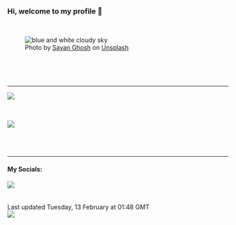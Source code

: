 <h3>Hi, welcome to my profile 👋</h3>

<br />
<figure>
  <img
    src="https://images.unsplash.com/photo-1601133819953-039fed32ef5f?crop=entropy&cs=tinysrgb&fit=max&fm=jpg&ixid=M3wyNzQ3MDB8MHwxfHJhbmRvbXx8fHx8fHx8fDE3MDc3ODU2OTh8&ixlib=rb-4.0.3&q=80&w=1080&auto=format"
    alt="blue and white cloudy sky" 
  />
  <figcaption>Photo by <a
    href="https://unsplash.com/@7th_verse?utm_source=Profile%20readme&utm_medium=referral">Sayan Ghosh</a> on <a
    href="https://unsplash.com/?utm_source=Profile%20readme&utm_medium=referral">Unsplash</a></figcaption>
</figure>




  <br /><br /><br />

<hr />
<img
  src="https://github-readme-stats.vercel.app/api?username=shanelucy&show_icons=true&theme=calm"
/>
<br /><br /><br />

<img 
  src="https://github-readme-stats.vercel.app/api/top-langs/?username=shanelucy&theme=calm"
/>
<br /><br /><br /><br />
<hr />
<h4>My Socials:</h4>
<a href="https://uk.linkedin.com/in/shane-lucy-4735b616a">
  <img
    src="https://img.shields.io/badge/linkedin%20-%230077B5.svg?&style=for-the-badge&logo=linkedin&logoColor=white"
  />
</a>
<br /><br /><br />
Last updated Tuesday, 13 February at 01:48 GMT
<br />
<img
  src="https://github.com/ShaneLucy/ShaneLucy/workflows/README%20build/badge.svg"
/>

